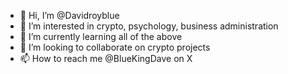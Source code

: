 - 👋 Hi, I’m @Davidroyblue
- 👀 I’m interested in crypto, psychology, business administration
- 🌱 I’m currently learning all of the above
- 💞️ I’m looking to collaborate on crypto projects
- 📫 How to reach me @BlueKingDave on X

<!---
Davidroyblue/Davidroyblue is a ✨ special ✨ repository because its `README.md` (this file) appears on your GitHub profile.
You can click the Preview link to take a look at your changes.
--->
